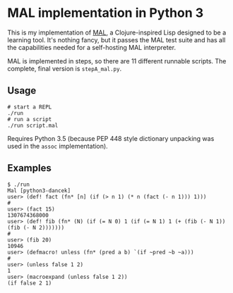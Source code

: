 # MAL implementation in Python 3

This is my implementation of [MAL](https://github.com/kanaka/mal), a Clojure-inspired Lisp designed to be a learning tool. It's nothing fancy, but it passes the MAL test suite and has all the capabilities needed for a self-hosting MAL interpreter.

MAL is implemented in steps, so there are 11 different runnable scripts. The complete, final version is `stepA_mal.py`.

## Usage

```
# start a REPL
./run
# run a script
./run script.mal
```

Requires Python 3.5 (because PEP 448 style dictionary unpacking was used in the `assoc` implementation).

## Examples

```
$ ./run
Mal [python3-dancek]
user> (def! fact (fn* [n] (if (> n 1) (* n (fact (- n 1))) 1)))
#
user> (fact 15)
1307674368000
user> (def! fib (fn* (N) (if (= N 0) 1 (if (= N 1) 1 (+ (fib (- N 1)) (fib (- N 2)))))))
#
user> (fib 20)
10946
user> (defmacro! unless (fn* (pred a b) `(if ~pred ~b ~a)))
#
user> (unless false 1 2)
1
user> (macroexpand (unless false 1 2))
(if false 2 1)
```
